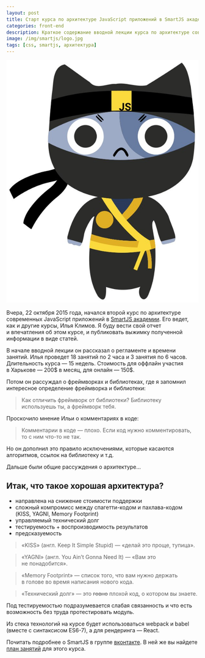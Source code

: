 ```yaml
---
layout: post
title: Старт курса по архитектуре JavaScript приложений в SmartJS академии
categories: front-end
description: Краткое содержание вводной лекции курса по архитектуре современных JavaScript приложений в SmartJS академии
image: /img/smartjs/logo.jpg
tags: [css, smartjs, архитектура]
---
```


![SmartJS — Архитектура JavaScript приложений](/img/smartjs/logo.jpg)

Вчера, 22 октября 2015 года, начался второй курс по архитектуре современных JavaScript приложений в [SmartJS академии](http://smartjs.academy). Его ведет, как и другие курсы, Илья Климов. Я буду вести свой отчет и впечатления об этом курсе, и публиковать выжимку полученной информации в виде статей.

<!-- more -->

В начале вводной лекции он рассказал о регламенте и времени занятий. Илья проведет 18 занятий по 2 часа и 3 занятия по 6 часов. Длительность курса — 15 недель. Стоимость для оффлайн участия в Харькове — 200$ в месяц, для онлайн — 150$.

Потом он рассуждал о фреймворках и библиотеках, где я запомнил интересное определение фреймворка и библиотеки:

> Как отличить фреймворк от библиотеки?
> Библиотеку используешь ты, а фреймворк тебя.

Проскочило мнение Ильи о комментариях в коде:

> Комментарии в коде — плохо. Если код нужно комментировать, то с ним что-то не так.

Но он дополнил это правило исключениями, которые касаются алгоритмов, ссылок на библиотеку и т.д.

Дальше были общие рассуждения о архитектуре...

## Итак, что такое хорошая архитектура?

* направлена на снижение стоимости поддержки
* сложный компромисс между спагетти-кодом и пахлава-кодом (KISS, YAGNI, Memory Footprint)
* управляемый технический долг
* тестируемость + воспроизводимость результатов
* предсказуемость


> «KISS» (англ. Keep It Simple Stupid) — «делай это проще, тупица».

> «YAGNI» (англ. You Ain’t Gonna Need It) — «Вам это не понадобится».

> «Memory Footprint» — список того, что вам нужно держать в голове во время написания нового кода.

> «Технический долг» — это <s>говно</s> плохой код, о котором вы знаете.

Под тестируемостью подразумевается слабая связанность и что есть возможность без труда протестировать модуль.

Из стека технологий на курсе будет использоваться webpack и babel (вместе с синтаксисом ES6-7), а для рендеринга — React.

Почитать подробнее о SmartJS в группе [вконтакте](https://vk.com/smartjs). В ней же вы найдете [план занятий](https://docs.google.com/document/d/1IAjmiU2auIerKraeRMjrm6pDrstFgPkPU4zTsJ_0YoY/edit) для этого курса.
